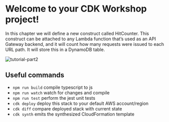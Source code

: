 # Welcome to your CDK Workshop project!

In this chapter we will define a new construct called HitCounter. This construct can be attached to any Lambda function that’s used as an API Gateway backend, and it will count how many requests were issued to each URL path. It will store this in a DynamoDB table.

![tutorial-part2](https://user-images.githubusercontent.com/50194219/118368181-49283c80-b5d4-11eb-9cc3-8f1767d31eb0.png)


## Useful commands

 * `npm run build`   compile typescript to js
 * `npm run watch`   watch for changes and compile
 * `npm run test`    perform the jest unit tests
 * `cdk deploy`      deploy this stack to your default AWS account/region
 * `cdk diff`        compare deployed stack with current state
 * `cdk synth`       emits the synthesized CloudFormation template
